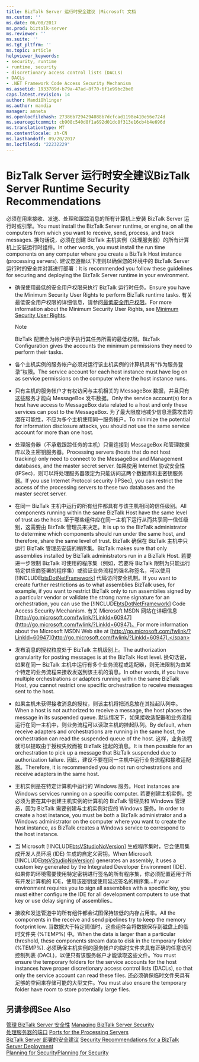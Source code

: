 ```yaml
---
title: BizTalk Server 运行时安全建议 |Microsoft 文档
ms.custom: ''
ms.date: 06/08/2017
ms.prod: biztalk-server
ms.reviewer: ''
ms.suite: ''
ms.tgt_pltfrm: ''
ms.topic: article
helpviewer_keywords:
- security, runtime
- runtime, security
- discretionary access control lists (DACLs)
- DACLs
- .NET Framework Code Access Security Mechanism
ms.assetid: 1933789d-b79a-47ad-8f70-6f1e99bc2be0
caps.latest.revision: 14
author: MandiOhlinger
ms.author: mandia
manager: anneta
ms.openlocfilehash: 27386b7294294088b7dcfcad1198e410e56e724d
ms.sourcegitcommit: cb908c540d8f1a692d01dc8f313e16cb4b4e696d
ms.translationtype: MT
ms.contentlocale: zh-CN
ms.lasthandoff: 09/20/2017
ms.locfileid: "22232229"
---
```

# <a name="biztalk-server-runtime-security-recommendations"></a><span data-ttu-id="34317-102">BizTalk Server 运行时安全建议</span><span class="sxs-lookup"><span data-stu-id="34317-102">BizTalk Server Runtime Security Recommendations</span></span>
<span data-ttu-id="34317-103">必须在用来接收、发送、处理和跟踪消息的所有计算机上安装 BizTalk Server 运行时或引擎。</span><span class="sxs-lookup"><span data-stu-id="34317-103">You must install the BizTalk Server runtime, or engine, on all the computers from which you want to receive, send, process, and track messages.</span></span> <span data-ttu-id="34317-104">换句话说，必须在创建 BizTalk 主机实例（处理服务器）的所有计算机上安装运行时组件。</span><span class="sxs-lookup"><span data-stu-id="34317-104">In other words, you must install the run time components on any computer where you create a BizTalk Host instance (processing servers).</span></span> <span data-ttu-id="34317-105">建议您遵循以下准则以确保您的环境中的 BizTalk Server 运行时的安全并对其进行部署：</span><span class="sxs-lookup"><span data-stu-id="34317-105">It is recommended you follow these guidelines for securing and deploying the BizTalk Server runtime in your environment.</span></span>  
  
-   <span data-ttu-id="34317-106">确保使用最低的安全用户权限来执行 BizTalk 运行时任务。</span><span class="sxs-lookup"><span data-stu-id="34317-106">Ensure you have the Minimum Security User Rights to perform BizTalk runtime tasks.</span></span> <span data-ttu-id="34317-107">有关最低安全用户权限的详细信息，请参阅[最低安全用户权限](../core/minimum-security-user-rights.md)。</span><span class="sxs-lookup"><span data-stu-id="34317-107">For more information about the Minimum Security User Rights, see [Minimum Security User Rights](../core/minimum-security-user-rights.md).</span></span>  
  
    > [!NOTE]
    >  <span data-ttu-id="34317-108">BizTalk 配置会为帐户授予执行其任务所需的最低权限。</span><span class="sxs-lookup"><span data-stu-id="34317-108">BizTalk Configuration gives the accounts the minimum permissions they need to perform their tasks.</span></span>  
  
-   <span data-ttu-id="34317-109">各个主机实例的服务帐户必须对运行该主机实例的计算机具有“作为服务登录”权限。</span><span class="sxs-lookup"><span data-stu-id="34317-109">The service account for each host instance must have log on as service permissions on the computer where the host instance runs.</span></span>  
  
-   <span data-ttu-id="34317-110">只有主机的服务帐户才有权访问与主机相关的 MessageBox 数据，并且只有这些服务才能向 MessageBox 发布数据。</span><span class="sxs-lookup"><span data-stu-id="34317-110">Only the service account(s) for a host have access to MessageBox data related to a host and only these services can post to the MessageBox.</span></span> <span data-ttu-id="34317-111">为了最大限度地减少信息泄露攻击的潜在可能性，不应为多个主机使用同一服务帐户。</span><span class="sxs-lookup"><span data-stu-id="34317-111">To minimize the potential for information disclosure attacks, you should not use the same service account for more than one host.</span></span>  
  
-   <span data-ttu-id="34317-112">处理服务器（不承载跟踪任务的主机）只需连接到 MessageBox 和管理数据库以及主密钥服务器。</span><span class="sxs-lookup"><span data-stu-id="34317-112">Processing servers (hosts that do not host tracking) only need to connect to the MessageBox and Management databases, and the master secret server.</span></span> <span data-ttu-id="34317-113">如果使用 Internet 协议安全性 (IPSec)，则可以将处理服务器限定为只能访问这两个数据库和主密钥服务器。</span><span class="sxs-lookup"><span data-stu-id="34317-113">If you use Internet Protocol security (IPSec), you can restrict the access of the processing servers to these two databases and the master secret server.</span></span>  
  
-   <span data-ttu-id="34317-114">在同一 BizTalk 主机中运行的所有组件都具有与该主机相同的信任级别。</span><span class="sxs-lookup"><span data-stu-id="34317-114">All components running within the same BizTalk Host have the same level of trust as the host.</span></span> <span data-ttu-id="34317-115">至于哪些组件应在同一主机下运行从而共享同一信任级别，这需要由 BizTalk 管理员来决定。</span><span class="sxs-lookup"><span data-stu-id="34317-115">It is up to the BizTalk administrator to determine which components should run under the same host, and therefore, share the same level of trust.</span></span> <span data-ttu-id="34317-116">BizTalk 确保在 BizTalk 主机中只运行 BizTalk 管理员安装的程序集。</span><span class="sxs-lookup"><span data-stu-id="34317-116">BizTalk makes sure that only assemblies installed by BizTalk administrators run in a BizTalk Host.</span></span> <span data-ttu-id="34317-117">若要进一步限制 BizTalk 可使用的程序集（例如，若要将 BizTalk 限制为只能运行特定供应商签署的程序集）或验证业务流程的强名称签名，可以使用 [!INCLUDE[btsDotNetFramework](../includes/btsdotnetframework-md.md)] 代码访问安全机制。</span><span class="sxs-lookup"><span data-stu-id="34317-117">If you want to create further restrictions as to what assemblies BizTalk uses, for example, if you want to restrict BizTalk only to run assemblies signed by a particular vendor or validate the strong name signature for an orchestration, you can use the [!INCLUDE[btsDotNetFramework](../includes/btsdotnetframework-md.md)] Code Access Security Mechanism.</span></span> <span data-ttu-id="34317-118">有关 Microsoft MSDN 网站在详细信息[http://go.microsoft.com/fwlink/?LinkId=60947](http://go.microsoft.com/fwlink/?LinkId=60947)。</span><span class="sxs-lookup"><span data-stu-id="34317-118">For more information about the Microsoft MSDN Web site at [http://go.microsoft.com/fwlink/?LinkId=60947](http://go.microsoft.com/fwlink/?LinkId=60947).</span></span>  
  
-   <span data-ttu-id="34317-119">发布消息的授权粒度处于 BizTalk 主机级别上。</span><span class="sxs-lookup"><span data-stu-id="34317-119">The authorization granularity for posting messages is at the BizTalk Host level.</span></span> <span data-ttu-id="34317-120">换句话说，如果在同一 BizTalk 主机中运行有多个业务流程或适配器，则无法限制为由某个特定的业务流程来接收发送到该主机的消息。</span><span class="sxs-lookup"><span data-stu-id="34317-120">In other words, if you have multiple orchestrations or adapters running within the same BizTalk Host, you cannot restrict one specific orchestration to receive messages sent to the host.</span></span>  
  
-   <span data-ttu-id="34317-121">如果主机未获得接收消息的授权，则该主机将把消息放在其挂起队列中。</span><span class="sxs-lookup"><span data-stu-id="34317-121">When a host is not authorized to receive a message, the host places the message in its suspended queue.</span></span> <span data-ttu-id="34317-122">默认情况下，如果接收适配器和业务流程运行在同一主机中，则业务流程可以读取主机的挂起队列。</span><span class="sxs-lookup"><span data-stu-id="34317-122">By default, when receive adapters and orchestrations are running in the same host, the orchestration can read the suspended queue of the host.</span></span> <span data-ttu-id="34317-123">这样，业务流程就可以提取由于授权失败而被 BizTalk 挂起的消息。</span><span class="sxs-lookup"><span data-stu-id="34317-123">It is then possible for an orchestration to pick up a message that BizTalk suspended due to authorization failure.</span></span> <span data-ttu-id="34317-124">因此，建议不要在同一主机中运行业务流程和接收适配器。</span><span class="sxs-lookup"><span data-stu-id="34317-124">Therefore, it is recommended you do not run orchestrations and receive adapters in the same host.</span></span>  
  
-   <span data-ttu-id="34317-125">主机实例是在特定计算机中运行的 Windows 服务。</span><span class="sxs-lookup"><span data-stu-id="34317-125">Host instances are Windows services running on a specific computer.</span></span> <span data-ttu-id="34317-126">若要创建主机实例，您必须为要在其中创建主机实例的计算机的 BizTalk 管理员和 Windows 管理员，因为 BizTalk 需要创建与主机实例对应的 Windows 服务。</span><span class="sxs-lookup"><span data-stu-id="34317-126">In order to create a host instance, you must be both a BizTalk administrator and a Windows administrator on the computer where you want to create the host instance, as BizTalk creates a Windows service to correspond to the host instance.</span></span>  
  
-   <span data-ttu-id="34317-127">当 Microsoft [!INCLUDE[btsVStudioNoVersion](../includes/btsvstudionoversion-md.md)] 生成程序集时，它会使用集成开发人员环境 (IDE) 生成的自定义密钥。</span><span class="sxs-lookup"><span data-stu-id="34317-127">When Microsoft [!INCLUDE[btsVStudioNoVersion](../includes/btsvstudionoversion-md.md)] generates an assembly, it uses a custom key generated by the Integrated Developer Environment (IDE).</span></span> <span data-ttu-id="34317-128">如果你的环境需要使用特定密钥进行签名的所有程序集，你必须配置适用于所有开发计算机的 IDE，使用该密钥或使用延迟签名的程序集...</span><span class="sxs-lookup"><span data-stu-id="34317-128">If your environment requires you to sign all assemblies with a specific key, you must either configure the IDE for all development computers to use that key or use delay signing of assemblies..</span></span>  
  
-   <span data-ttu-id="34317-129">接收和发送管道中的所有组件都会试图保持较低的内存占用率。</span><span class="sxs-lookup"><span data-stu-id="34317-129">All the components in the receive and send pipelines try to keep the memory footprint low.</span></span> <span data-ttu-id="34317-130">当数据大于特定阈值时，这些组件会将数据保存到磁盘上的临时文件夹 (%TEMP%) 中。</span><span class="sxs-lookup"><span data-stu-id="34317-130">When the data is larger than a particular threshold, these components stream data to disk in the temporary folder (%TEMP%).</span></span> <span data-ttu-id="34317-131">必须确保主机实例的服务帐户的临时文件夹具有正确的任意访问控制列表 (DACL)，以便只有该服务帐户才能读取这些文件。</span><span class="sxs-lookup"><span data-stu-id="34317-131">You must ensure the temporary folders for the service accounts for the host instances have proper discretionary access control lists (DACLs), so that only the service account can read these files.</span></span> <span data-ttu-id="34317-132">还必须确保临时文件夹具有足够的空间来存储可能的大型文件。</span><span class="sxs-lookup"><span data-stu-id="34317-132">You must also ensure the temporary folder have room to store potentially large files.</span></span>  
  
## <a name="see-also"></a><span data-ttu-id="34317-133">另请参阅</span><span class="sxs-lookup"><span data-stu-id="34317-133">See Also</span></span>  
 <span data-ttu-id="34317-134">[管理 BizTalk Server 安全性](../core/managing-biztalk-server-security.md) </span><span class="sxs-lookup"><span data-stu-id="34317-134">[Managing BizTalk Server Security](../core/managing-biztalk-server-security.md) </span></span>  
 <span data-ttu-id="34317-135">[处理服务器的端口](../core/ports-for-the-processing-servers.md) </span><span class="sxs-lookup"><span data-stu-id="34317-135">[Ports for the Processing Servers](../core/ports-for-the-processing-servers.md) </span></span>  
 <span data-ttu-id="34317-136">[BizTalk Server 部署的安全建议](../core/security-recommendations-for-a-biztalk-server-deployment.md) </span><span class="sxs-lookup"><span data-stu-id="34317-136">[Security Recommendations for a BizTalk Server Deployment](../core/security-recommendations-for-a-biztalk-server-deployment.md) </span></span>  
 [<span data-ttu-id="34317-137">Planning for Security</span><span class="sxs-lookup"><span data-stu-id="34317-137">Planning for Security</span></span>](../core/planning-for-security.md)
